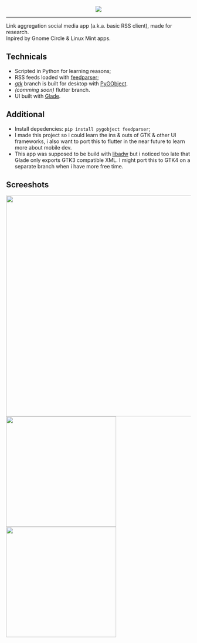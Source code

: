 <div align="center">
  <img align="center" src="https://github.com/user-attachments/assets/ecd79ed6-311e-45e7-abbb-a16822ec4f68"></img>
  <hr>
  <div align="left">
    <a>Link aggregation social media app (a.k.a. basic RSS client), made for research.</a>
    <br>
    <a>Inpired by Gnome Circle & Linux Mint apps.</a>
    <br>
    <h2>Technicals</h2>
    <ul>
      <li>Scripted in Python for learning reasons;</li>
      <li>RSS feeds loaded with <a href="https://pypi.org/project/feedparser/">feedparser</a>;</li>
      <li><i><a href="https://github.com/ahopness/Juno/tree/gtk">gtk</a></i> branch is built for desktop with <a href="https://pygobject.gnome.org/">PyGObject</a>.</li>
      <li><i>(comming soon)</i> flutter branch.</li>
      <li>UI built with <a href="https://glade.gnome.org/">Glade</a>.</li>
    </ul>
  <h2>Additional</h2>
  <ul>
    <li>Install depedencies: <code>pip install pygobject feedparser</code>;</li>
    <li>I made this project so i could learn the ins & outs of GTK & other UI frameworks, i also want to port this to flutter in the near future to learn more about mobile dev.</li>
    <li>This app was supposed to be build with <a href="https://gitlab.gnome.org/GNOME/libadwaita">libadw</a> but i noticed too late that Glade only exports GTK3 compatible XML. I might port this to GTK4 on a separate branch when i have more free time.</li>
  </ul>
  <h2>Screeshots</h2>
  <img align="right" height="600px" src="https://github.com/user-attachments/assets/65d372da-2371-43eb-90f1-25a62b7d8ffd"></img>
  <img align="left" height="300px" src="https://github.com/user-attachments/assets/4cf7a3b6-fed5-45b5-928a-daf1738653fb"></img>
  <br> <br>
  <img align="left" height="300px" src="https://github.com/user-attachments/assets/cf25669c-9aac-48f1-8ade-fc749c498a29"></img>
  </div>
</div>
